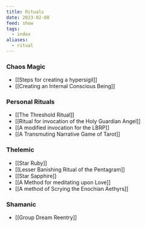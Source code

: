 ```yaml
---
title: Rituals
date: 2023-02-08
feed: show
tags:
  - index
aliases:
  - ritual
---
```


### Chaos Magic
- [[Steps for creating a hypersigil]]
- [[Creating an Internal Conscious Being]]

### Personal Rituals
- [[The Threshold Ritual]]
- [[Ritual for invocation of the Holy Guardian Angel]]
- [[A modified invocation for the LBRP]]
- [[A Transmuting Narrative Game of Tarot]]
### Thelemic
- [[Star Ruby]]
- [[Lesser Banishing Ritual of the Pentagram]]
- [[Star Sapphire]]
- [[A Method for meditating upon Love]]
- [[A method of Scrying the Enochian Aethyrs]]

### Shamanic
- [[Group Dream Reentry]]